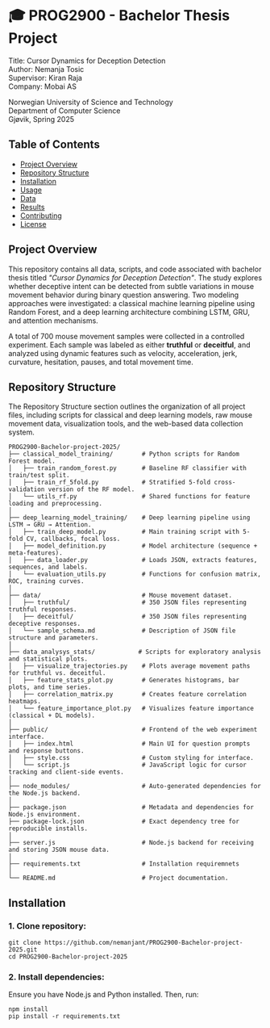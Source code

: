 # 🎓 PROG2900 - Bachelor Thesis Project #
Title: Cursor Dynamics for Deception Detection <br />
Author: Nemanja Tosic <br />
Supervisor: Kiran Raja <br />
Company: Mobai AS <br />

Norwegian University of Science and Technology <br />
Department of Computer Science <br />
Gjøvik, Spring 2025 <br />

## Table of Contents

- [Project Overview](#project-overview)
- [Repository Structure](#repository-structure)
- [Installation](#installation)
- [Usage](#usage)
- [Data](#data)
- [Results](#results)
- [Contributing](#contributing)
- [License](#license)


## Project Overview

This repository contains all data, scripts, and code associated with bachelor thesis titled *"Cursor Dynamics for Deception Detection"*. The study explores whether deceptive intent can be detected from subtle variations in mouse movement behavior during binary question answering. Two modeling approaches were investigated: a classical machine learning pipeline using Random Forest, and a deep learning architecture combining LSTM, GRU, and attention mechanisms.

A total of 700 mouse movement samples were collected in a controlled experiment. Each sample was labeled as either **truthful** or **deceitful**, and analyzed using dynamic features such as velocity, acceleration, jerk, curvature, hesitation, pauses, and total movement time.

## Repository Structure

The Repository Structure section outlines the organization of all project files, including scripts for classical and deep learning models, raw mouse movement data, visualization tools, and the web-based data collection system.

```
PROG2900-Bachelor-project-2025/
├── classical_model_training/        # Python scripts for Random Forest model.
│   ├── train_random_forest.py       # Baseline RF classifier with train/test split.
│   ├── train_rf_5fold.py            # Stratified 5-fold cross-validation version of the RF model.
│   └── utils_rf.py                  # Shared functions for feature loading and preprocessing.
│
├── deep_learning_model_training/    # Deep learning pipeline using LSTM → GRU → Attention.
│   ├── train_deep_model.py          # Main training script with 5-fold CV, callbacks, focal loss.
│   ├── model_definition.py          # Model architecture (sequence + meta-features).
│   ├── data_loader.py               # Loads JSON, extracts features, sequences, and labels.
│   └── evaluation_utils.py          # Functions for confusion matrix, ROC, training curves.
│
├── data/                            # Mouse movement dataset.
│   ├── truthful/                    # 350 JSON files representing truthful responses.
│   ├── deceitful/                   # 350 JSON files representing deceptive responses.
│   └── sample_schema.md             # Description of JSON file structure and parameters.
│
├── data_analysys_stats/            # Scripts for exploratory analysis and statistical plots.
│   ├── visualize_trajectories.py    # Plots average movement paths for truthful vs. deceitful.
│   ├── feature_stats_plot.py        # Generates histograms, bar plots, and time series.
│   ├── correlation_matrix.py        # Creates feature correlation heatmaps.
│   └── feature_importance_plot.py   # Visualizes feature importance (classical + DL models).
│
├── public/                          # Frontend of the web experiment interface.
│   ├── index.html                   # Main UI for question prompts and response buttons.
│   ├── style.css                    # Custom styling for interface.
│   └── script.js                    # JavaScript logic for cursor tracking and client-side events.
│
├── node_modules/                    # Auto-generated dependencies for the Node.js backend.
│
├── package.json                     # Metadata and dependencies for Node.js environment.
├── package-lock.json                # Exact dependency tree for reproducible installs.
│
├── server.js                        # Node.js backend for receiving and storing JSON mouse data.
│
├── requirements.txt                 # Installation requiremnets
│
└── README.md                        # Project documentation.
```

## Installation

### 1. Clone repository:
```
git clone https://github.com/nemanjant/PROG2900-Bachelor-project-2025.git
cd PROG2900-Bachelor-project-2025
```

### 2. Install dependencies:
Ensure you have Node.js and Python installed. Then, run:
```
npm install
pip install -r requirements.txt
```

